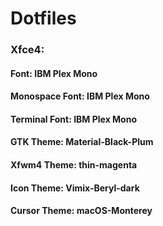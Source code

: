 # Dotfiles
### Xfce4:
#### Font: IBM Plex Mono
#### Monospace Font: IBM Plex Mono
#### Terminal Font: IBM Plex Mono
#### GTK Theme: Material-Black-Plum
#### Xfwm4 Theme: thin-magenta
#### Icon Theme: Vimix-Beryl-dark
#### Cursor Theme: macOS-Monterey
